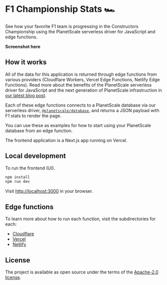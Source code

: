 # F1 Championship Stats 🏎 
See how your favorite F1 team is progressing in the Constructors Championship using the PlanetScale serverless driver for JavaScript and edge functions.

**Screenshot here**

## How it works
All of the data for this application is returned through edge functions from various providers (Cloudflare Workers, Vercel Edge Functions, Netlify Edge Functions). Read more about the benefits of the PlanetScale serverless driver for JavaScript and the next generation of PlanetScale infrastruction in [our latest blog post](https://planetscale.com/blog/introducing-planetscale-serverless-driver-for-javascript). 

Each of these edge functions connects to a PlanetScale database via our serverless driver, [`@planetscale/database`](https://github.com/planetscale/database-js), and returns a JSON payload with F1 stats to render the page.

You can use these as examples for how to start using your PlanetScale database from an edge function.

The frontend application is a Next.js app running on Vercel.

## Local development
To run the frontend (UI).

```bash
npm install
npm run dev
```

Visit [http://localhost:3000](http://localhost:3000) in your browser.

## Edge functions
To learn more about how to run each function, visit the subdirectories for each:

- [Cloudflare](https://github.com/planetscale/f1-championship-stats/tree/main/edge-functions/cloudflare)
- [Vercel](https://github.com/planetscale/f1-championship-stats/tree/main/edge-functions/vercel)
- [Netlify](https://github.com/planetscale/f1-championship-stats/tree/main/edge-functions/netlify)

## License

The project is available as open source under the terms of the [Apache-2.0 license](https://github.com/planetscale/f1-championship-stats/blob/main/LICENSE).
